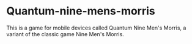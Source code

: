 # Quantum-nine-mens-morris

This is a game for mobile devices called Quantum Nine Men's Morris, a variant of the classic game Nine Men's Morris.

